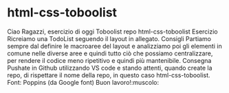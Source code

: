 # html-css-toboolist
Ciao Ragazzi,
esercizio di oggi Toboolist
repo html-css-toboolist
Esercizio
Ricreiamo una TodoList seguendo il layout in allegato.
Consigli
Partiamo sempre dal definire le macroaree del layout e analizziamo poi gli elementi in comune nelle diverse aree e quindi tutto ciò che possiamo centralizzare, per rendere il codice meno ripetitivo e quindi più mantenibile.
Consegna
Pushate in Github utilizzando VS code e stando attenti, quando create la repo, di rispettare il nome della repo, in questo caso html-css-toboolist.
Font: Poppins (da Google font)
Buon lavoro!:muscolo:
